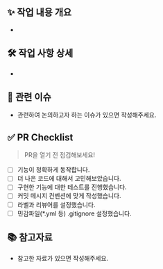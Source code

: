 ## ✨ 작업 내용 개요
- 

## 🛠️ 작업 사항 상세
- 

## 🔎 관련 이슈
- 관련하여 논의하고자 하는 이슈가 있으면 작성해주세요.

## ✅ PR Checklist

> PR을 열기 전 점검해보세요!

- [ ]  기능이 정확하게 동작합니다.
- [ ]  더 나은 코드에 대해서 고민해보았습니다.
- [ ]  구현한 기능에 대한 테스트를 진행했습니다.
- [ ]  커밋 메시지 컨벤션에 맞게 작성했습니다.
- [ ]  라벨과 리뷰어를 설정했습니다.
- [ ]  민감파일(*.yml 등) .gitignore 설정했습니다.

## 📚 참고자료
- 참고한 자료가 있으면 작성해주세요.